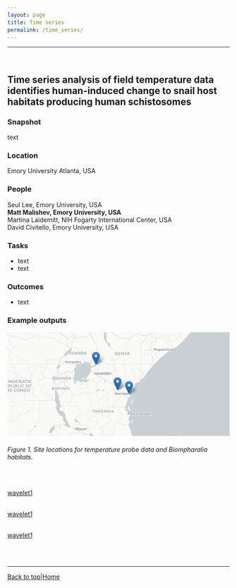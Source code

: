 ```yaml
---
layout: page
title: Time series
permalink: /time_series/
---
```

<a id="top"></a>

******  
<br>  

## Time series analysis of field temperature data identifies human-induced change to snail host habitats producing human schistosomes  

### Snapshot  

text

### Location  

Emory University Atlanta, USA

### People  

Seul Lee, Emory University, USA       
**Matt Malishev, Emory University, USA**    
Martina Laidemitt, NIH Fogarty International Center, USA  
David Civitello, Emory University, USA      

### Tasks   

* text 
* text       

### Outcomes    

* text    

### Example outputs 

![](img/time_series_sitelocs.png)  
###### Figure 1. Site locations for temperature probe data and _Biompharalia_ habitats.  
<br>  

[wavelet1](time_series1.jpg)  
<br>  

[wavelet1](time_series2.jpg)  
<br>  

[wavelet1](time_series3.jpg)  
 
<br>  
<br>  

******  

[Back to top](#top)|[Home](./index.md)
